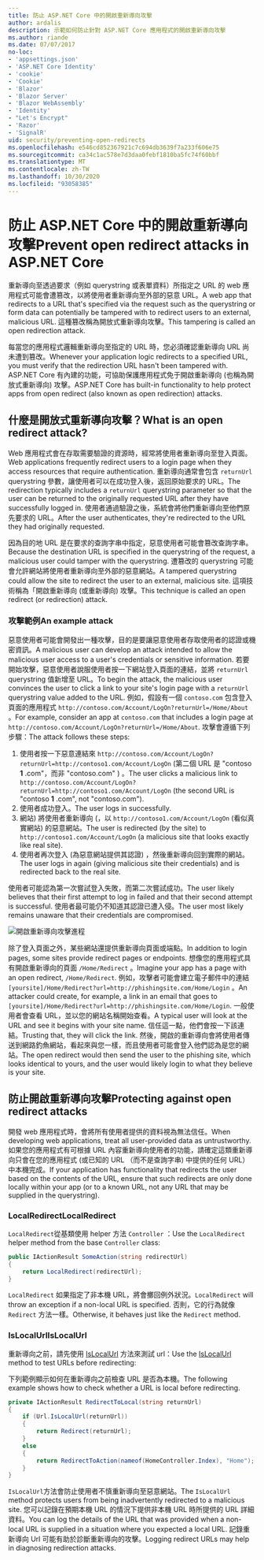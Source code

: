 ```yaml
---
title: 防止 ASP.NET Core 中的開啟重新導向攻擊
author: ardalis
description: 示範如何防止針對 ASP.NET Core 應用程式的開啟重新導向攻擊
ms.author: riande
ms.date: 07/07/2017
no-loc:
- 'appsettings.json'
- 'ASP.NET Core Identity'
- 'cookie'
- 'Cookie'
- 'Blazor'
- 'Blazor Server'
- 'Blazor WebAssembly'
- 'Identity'
- "Let's Encrypt"
- 'Razor'
- 'SignalR'
uid: security/preventing-open-redirects
ms.openlocfilehash: e546cd852367921c7c694db3639f7a233f606e75
ms.sourcegitcommit: ca34c1ac578e7d3daa0febf1810ba5fc74f60bbf
ms.translationtype: MT
ms.contentlocale: zh-TW
ms.lasthandoff: 10/30/2020
ms.locfileid: "93058385"
---
```

# <a name="prevent-open-redirect-attacks-in-aspnet-core"></a><span data-ttu-id="6db43-103">防止 ASP.NET Core 中的開啟重新導向攻擊</span><span class="sxs-lookup"><span data-stu-id="6db43-103">Prevent open redirect attacks in ASP.NET Core</span></span>

<span data-ttu-id="6db43-104">重新導向至透過要求（例如 querystring 或表單資料）所指定之 URL 的 web 應用程式可能會遭篡改，以將使用者重新導向至外部的惡意 URL。</span><span class="sxs-lookup"><span data-stu-id="6db43-104">A web app that redirects to a URL that's specified via the request such as the querystring or form data can potentially be tampered with to redirect users to an external, malicious URL.</span></span> <span data-ttu-id="6db43-105">這種篡改稱為開放式重新導向攻擊。</span><span class="sxs-lookup"><span data-stu-id="6db43-105">This tampering is called an open redirection attack.</span></span>

<span data-ttu-id="6db43-106">每當您的應用程式邏輯重新導向至指定的 URL 時，您必須確認重新導向 URL 尚未遭到篡改。</span><span class="sxs-lookup"><span data-stu-id="6db43-106">Whenever your application logic redirects to a specified URL, you must verify that the redirection URL hasn't been tampered with.</span></span> <span data-ttu-id="6db43-107">ASP.NET Core 有內建的功能，可協助保護應用程式免于開啟重新導向 (也稱為開放式重新導向) 攻擊。</span><span class="sxs-lookup"><span data-stu-id="6db43-107">ASP.NET Core has built-in functionality to help protect apps from open redirect (also known as open redirection) attacks.</span></span>

## <a name="what-is-an-open-redirect-attack"></a><span data-ttu-id="6db43-108">什麼是開放式重新導向攻擊？</span><span class="sxs-lookup"><span data-stu-id="6db43-108">What is an open redirect attack?</span></span>

<span data-ttu-id="6db43-109">Web 應用程式會在存取需要驗證的資源時，經常將使用者重新導向至登入頁面。</span><span class="sxs-lookup"><span data-stu-id="6db43-109">Web applications frequently redirect users to a login page when they access resources that require authentication.</span></span> <span data-ttu-id="6db43-110">重新導向通常會包含 `returnUrl` querystring 參數，讓使用者可以在成功登入後，返回原始要求的 URL。</span><span class="sxs-lookup"><span data-stu-id="6db43-110">The redirection typically includes a `returnUrl` querystring parameter so that the user can be returned to the originally requested URL after they have successfully logged in.</span></span> <span data-ttu-id="6db43-111">使用者通過驗證之後，系統會將他們重新導向至他們原先要求的 URL。</span><span class="sxs-lookup"><span data-stu-id="6db43-111">After the user authenticates, they're redirected to the URL they had originally requested.</span></span>

<span data-ttu-id="6db43-112">因為目的地 URL 是在要求的查詢字串中指定，惡意使用者可能會篡改查詢字串。</span><span class="sxs-lookup"><span data-stu-id="6db43-112">Because the destination URL is specified in the querystring of the request, a malicious user could tamper with the querystring.</span></span> <span data-ttu-id="6db43-113">遭篡改的 querystring 可能會允許網站將使用者重新導向至外部的惡意網站。</span><span class="sxs-lookup"><span data-stu-id="6db43-113">A tampered querystring could allow the site to redirect the user to an external, malicious site.</span></span> <span data-ttu-id="6db43-114">這項技術稱為「開啟重新導向 (或重新導向) 攻擊。</span><span class="sxs-lookup"><span data-stu-id="6db43-114">This technique is called an open redirect (or redirection) attack.</span></span>

### <a name="an-example-attack"></a><span data-ttu-id="6db43-115">攻擊範例</span><span class="sxs-lookup"><span data-stu-id="6db43-115">An example attack</span></span>

<span data-ttu-id="6db43-116">惡意使用者可能會開發出一種攻擊，目的是要讓惡意使用者存取使用者的認證或機密資訊。</span><span class="sxs-lookup"><span data-stu-id="6db43-116">A malicious user can develop an attack intended to allow the malicious user access to a user's credentials or sensitive information.</span></span> <span data-ttu-id="6db43-117">若要開始攻擊，惡意使用者說服使用者按一下網站登入頁面的連結，並將 `returnUrl` querystring 值新增至 URL。</span><span class="sxs-lookup"><span data-stu-id="6db43-117">To begin the attack, the malicious user convinces the user to click a link to your site's login page with a `returnUrl` querystring value added to the URL.</span></span> <span data-ttu-id="6db43-118">例如，假設有一個 `contoso.com` 包含登入頁面的應用程式 `http://contoso.com/Account/LogOn?returnUrl=/Home/About` 。</span><span class="sxs-lookup"><span data-stu-id="6db43-118">For example, consider an app at `contoso.com` that includes a login page at `http://contoso.com/Account/LogOn?returnUrl=/Home/About`.</span></span> <span data-ttu-id="6db43-119">攻擊會遵循下列步驟：</span><span class="sxs-lookup"><span data-stu-id="6db43-119">The attack follows these steps:</span></span>

1. <span data-ttu-id="6db43-120">使用者按一下惡意連結來 `http://contoso.com/Account/LogOn?returnUrl=http://contoso1.com/Account/LogOn` (第二個 URL 是 "contoso **1** .com"，而非 "contoso.com" ) 。</span><span class="sxs-lookup"><span data-stu-id="6db43-120">The user clicks a malicious link to `http://contoso.com/Account/LogOn?returnUrl=http://contoso1.com/Account/LogOn` (the second URL is "contoso **1** .com", not "contoso.com").</span></span>
2. <span data-ttu-id="6db43-121">使用者成功登入。</span><span class="sxs-lookup"><span data-stu-id="6db43-121">The user logs in successfully.</span></span>
3. <span data-ttu-id="6db43-122">網站) 將使用者重新導向 (，以 `http://contoso1.com/Account/LogOn` (看似真實網站) 的惡意網站。</span><span class="sxs-lookup"><span data-stu-id="6db43-122">The user is redirected (by the site) to `http://contoso1.com/Account/LogOn` (a malicious site that looks exactly like real site).</span></span>
4. <span data-ttu-id="6db43-123">使用者再次登入 (為惡意網站提供其認證) ，然後重新導向回到實際的網站。</span><span class="sxs-lookup"><span data-stu-id="6db43-123">The user logs in again (giving malicious site their credentials) and is redirected back to the real site.</span></span>

<span data-ttu-id="6db43-124">使用者可能認為第一次嘗試登入失敗，而第二次嘗試成功。</span><span class="sxs-lookup"><span data-stu-id="6db43-124">The user likely believes that their first attempt to log in failed and that their second attempt is successful.</span></span> <span data-ttu-id="6db43-125">使用者最可能仍不知道其認證已遭入侵。</span><span class="sxs-lookup"><span data-stu-id="6db43-125">The user most likely remains unaware that their credentials are compromised.</span></span>

![開啟重新導向攻擊進程](preventing-open-redirects/_static/open-redirection-attack-process.png)

<span data-ttu-id="6db43-127">除了登入頁面之外，某些網站還提供重新導向頁面或端點。</span><span class="sxs-lookup"><span data-stu-id="6db43-127">In addition to login pages, some sites provide redirect pages or endpoints.</span></span> <span data-ttu-id="6db43-128">想像您的應用程式具有開啟重新導向的頁面 `/Home/Redirect` 。</span><span class="sxs-lookup"><span data-stu-id="6db43-128">Imagine your app has a page with an open redirect, `/Home/Redirect`.</span></span> <span data-ttu-id="6db43-129">例如，攻擊者可能會建立電子郵件中的連結 `[yoursite]/Home/Redirect?url=http://phishingsite.com/Home/Login` 。</span><span class="sxs-lookup"><span data-stu-id="6db43-129">An attacker could create, for example, a link in an email that goes to `[yoursite]/Home/Redirect?url=http://phishingsite.com/Home/Login`.</span></span> <span data-ttu-id="6db43-130">一般使用者會查看 URL，並以您的網站名稱開始查看。</span><span class="sxs-lookup"><span data-stu-id="6db43-130">A typical user will look at the URL and see it begins with your site name.</span></span> <span data-ttu-id="6db43-131">信任這一點，他們會按一下該連結。</span><span class="sxs-lookup"><span data-stu-id="6db43-131">Trusting that, they will click the link.</span></span> <span data-ttu-id="6db43-132">然後，開啟的重新導向會將使用者傳送到網路釣魚網站，看起來與您一樣，而且使用者可能會登入他們認為是您的網站。</span><span class="sxs-lookup"><span data-stu-id="6db43-132">The open redirect would then send the user to the phishing site, which looks identical to yours, and the user would likely login to what they believe is your site.</span></span>

## <a name="protecting-against-open-redirect-attacks"></a><span data-ttu-id="6db43-133">防止開啟重新導向攻擊</span><span class="sxs-lookup"><span data-stu-id="6db43-133">Protecting against open redirect attacks</span></span>

<span data-ttu-id="6db43-134">開發 web 應用程式時，會將所有使用者提供的資料視為無法信任。</span><span class="sxs-lookup"><span data-stu-id="6db43-134">When developing web applications, treat all user-provided data as untrustworthy.</span></span> <span data-ttu-id="6db43-135">如果您的應用程式有可根據 URL 內容重新導向使用者的功能，請確定這類重新導向只會在您的應用程式 (或已知的 URL （而不是查詢字串) 中提供的任何 URL）中本機完成。</span><span class="sxs-lookup"><span data-stu-id="6db43-135">If your application has functionality that redirects the user based on the contents of the URL,  ensure that such redirects are only done locally within your app (or to a known URL, not any URL that may be supplied in the querystring).</span></span>

### <a name="localredirect"></a><span data-ttu-id="6db43-136">LocalRedirect</span><span class="sxs-lookup"><span data-stu-id="6db43-136">LocalRedirect</span></span>

<span data-ttu-id="6db43-137">`LocalRedirect`從基類使用 helper 方法 `Controller` ：</span><span class="sxs-lookup"><span data-stu-id="6db43-137">Use the `LocalRedirect` helper method from the base `Controller` class:</span></span>

```csharp
public IActionResult SomeAction(string redirectUrl)
{
    return LocalRedirect(redirectUrl);
}
```

<span data-ttu-id="6db43-138">`LocalRedirect` 如果指定了非本機 URL，將會擲回例外狀況。</span><span class="sxs-lookup"><span data-stu-id="6db43-138">`LocalRedirect` will throw an exception if a non-local URL is specified.</span></span> <span data-ttu-id="6db43-139">否則，它的行為就像 `Redirect` 方法一樣。</span><span class="sxs-lookup"><span data-stu-id="6db43-139">Otherwise, it behaves just like the `Redirect` method.</span></span>

### <a name="islocalurl"></a><span data-ttu-id="6db43-140">IsLocalUrl</span><span class="sxs-lookup"><span data-stu-id="6db43-140">IsLocalUrl</span></span>

<span data-ttu-id="6db43-141">重新導向之前，請先使用 [IsLocalUrl](/dotnet/api/Microsoft.AspNetCore.Mvc.IUrlHelper.islocalurl#Microsoft_AspNetCore_Mvc_IUrlHelper_IsLocalUrl_System_String_) 方法來測試 url：</span><span class="sxs-lookup"><span data-stu-id="6db43-141">Use the [IsLocalUrl](/dotnet/api/Microsoft.AspNetCore.Mvc.IUrlHelper.islocalurl#Microsoft_AspNetCore_Mvc_IUrlHelper_IsLocalUrl_System_String_) method to test URLs before redirecting:</span></span>

<span data-ttu-id="6db43-142">下列範例顯示如何在重新導向之前檢查 URL 是否為本機。</span><span class="sxs-lookup"><span data-stu-id="6db43-142">The following example shows how to check whether a URL is local before redirecting.</span></span>

```csharp
private IActionResult RedirectToLocal(string returnUrl)
{
    if (Url.IsLocalUrl(returnUrl))
    {
        return Redirect(returnUrl);
    }
    else
    {
        return RedirectToAction(nameof(HomeController.Index), "Home");
    }
}
```

<span data-ttu-id="6db43-143">`IsLocalUrl`方法會防止使用者不慎重新導向至惡意網站。</span><span class="sxs-lookup"><span data-stu-id="6db43-143">The `IsLocalUrl` method protects users from being inadvertently redirected to a malicious site.</span></span> <span data-ttu-id="6db43-144">您可以記錄在預期本機 URL 的情況下提供非本機 URL 時所提供的 URL 詳細資料。</span><span class="sxs-lookup"><span data-stu-id="6db43-144">You can log the details of the URL that was provided when a non-local URL is supplied in a situation where you expected a local URL.</span></span> <span data-ttu-id="6db43-145">記錄重新導向 Url 可能有助於診斷重新導向的攻擊。</span><span class="sxs-lookup"><span data-stu-id="6db43-145">Logging redirect URLs may help in diagnosing redirection attacks.</span></span>

